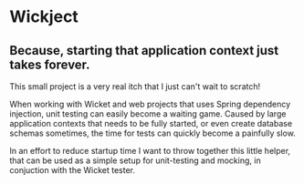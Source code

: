 Wickject
========

Because, starting that application context just takes forever.
--------------------------------------------------------------

This small project is a very real itch that I just can't wait to scratch!

When working with Wicket and web projects that uses Spring dependency injection, unit testing can easily become a waiting game. Caused by large application contexts that needs to be fully started, or even create database schemas sometimes, the time for tests can quickly become a painfully slow.

In an effort to reduce startup time I want to throw together this little helper, that can be used as a simple setup for unit-testing and mocking, in conjuction with the Wicket tester.



